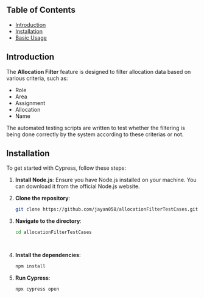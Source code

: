 ## Table of Contents

- [Introduction](#introduction)
- [Installation](#installation)
- [Basic Usage](#basic-usage)


## Introduction

The **Allocation Filter** feature is designed to filter allocation data based on various criteria, such as:
- Role
- Area
- Assignment
- Allocation 
- Name

The automated testing scripts are written to test whether the filtering is being done correctly by the system according to these criterias or not.

## Installation

To get started with Cypress, follow these steps:

1. **Install Node.js**: Ensure you have Node.js installed on your machine. You can download it from the official Node.js website.

2. **Clone the repository**:
   ```bash
   git clone https://github.com/jayan058/allocationFilterTestCases.git
   
3. **Navigate to the directory**:
   ```bash
   cd allocationFilterTestCases

 
4. **Install the dependencies**:
   ```bash
   npm install

5. **Run Cypress**:
   ```bash
   npx cypress open
         
      